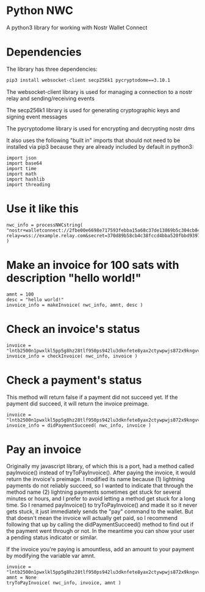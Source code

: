 # Python NWC
A python3 library for working with Nostr Wallet Connect

# Dependencies
The library has three dependencies:
```bash
pip3 install websocket-client secp256k1 pycryptodome==3.10.1
```

The websocket-client library is used for managing a connection to a nostr relay and sending/receiving events

The secp256k1 library is used for generating cryptographic keys and signing event messages

The pycryptodome library is used for encrypting and decrypting nostr dms

It also uses the following "built in" imports that should not need to be installed via pip3 because they are already included by default in python3:

```
import json
import base64
import time
import math
import hashlib
import threading
```

# Use it like this

```python3
nwc_info = processNWCstring( "nostr+walletconnect://2fbe00e6698e717593febba15a68c37de13869b5c304cb8448fa3c541f8620c4?relay=wss://example.relay.com&secret=370d89b58cb4c38fccd4bba520fbbd9397f3682547b66b23a9a6888fef021038&lud16=example@lightning.com" )
```

# Make an invoice for 100 sats with description "hello world!"

```python3
amnt = 100
desc = "hello world!"
invoice_info = makeInvoice( nwc_info, amnt, desc )
```

# Check an invoice's status

```python3
invoice = "lntb2500n1pwxlkl5pp5g8hz28tlf950ps942lu3dknfete8yax2ctywpwjs872x9kngvvuqdqage5hyum5yp6x2um5yp5kuan0d93k2cqzyskdc5s2ltgm9kklz42x3e4tggdd9lcep2s9t2yk54gnfxg48wxushayrt52zjmua43gdnxmuc5s0c8g29ja9vnxs6x3kxgsha07htcacpmdyl64"
invoice_info = checkInvoice( nwc_info, invoice )
```

# Check a payment's status

This method will return false if a payment did not succeed yet. If the payment did succeed, it will return the invoice preimage.

```python3
invoice = "lntb2500n1pwxlkl5pp5g8hz28tlf950ps942lu3dknfete8yax2ctywpwjs872x9kngvvuqdqage5hyum5yp6x2um5yp5kuan0d93k2cqzyskdc5s2ltgm9kklz42x3e4tggdd9lcep2s9t2yk54gnfxg48wxushayrt52zjmua43gdnxmuc5s0c8g29ja9vnxs6x3kxgsha07htcacpmdyl64"
invoice_info = didPaymentSucceed( nwc_info, invoice )
```

# Pay an invoice

Originally my javascript library, of which this is a port, had a method called payInvoice() instead of tryToPayInvoice(). After paying the invoice, it would return the invoice's preimage. I modified its name because (1) lightning payments do not reliably succeed, so I wanted to indicate that through the method name (2) lightning payments sometimes get stuck for several minutes or hours, and I prefer to avoid letting a method get stuck for a long time. So I renamed payInvoice() to tryToPayInvoice() and made it so it never gets stuck, it just immediately sends the "pay" command to the wallet. But that doesn't mean the invoice will actually get paid, so I recommend following that up by calling the didPaymentSucceed() method to find out if the payment went through or not. In the meantime you can show your user a pending status indicator or similar.

If the invoice you're paying is amountless, add an amount to your payment by modifying the variable var amnt.

```python3
invoice = "lntb2500n1pwxlkl5pp5g8hz28tlf950ps942lu3dknfete8yax2ctywpwjs872x9kngvvuqdqage5hyum5yp6x2um5yp5kuan0d93k2cqzyskdc5s2ltgm9kklz42x3e4tggdd9lcep2s9t2yk54gnfxg48wxushayrt52zjmua43gdnxmuc5s0c8g29ja9vnxs6x3kxgsha07htcacpmdyl64"
amnt = None
tryToPayInvoice( nwc_info, invoice, amnt )
```
